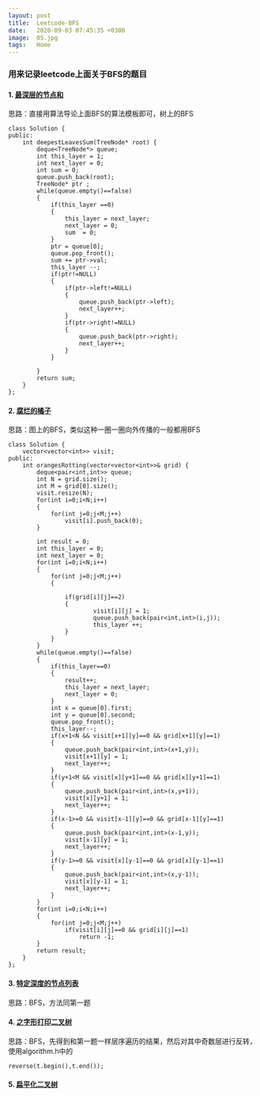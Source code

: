 ```yaml
---
layout: post
title:  Leetcode-BFS
date:   2020-09-03 07:45:35 +0300
image:  05.jpg
tags:   Home
---
```

### 用来记录leetcode上面关于BFS的题目
#### 1. [最深层的节点和](https://leetcode-cn.com/problems/deepest-leaves-sum/)
思路：直接用算法导论上面BFS的算法模板即可，树上的BFS
```
class Solution {
public:
    int deepestLeavesSum(TreeNode* root) {
        deque<TreeNode*> queue;
        int this_layer = 1;
        int next_layer = 0;
        int sum = 0;
        queue.push_back(root);
        TreeNode* ptr ;
        while(queue.empty()==false)
        {
            if(this_layer ==0)
            {
                this_layer = next_layer;
                next_layer = 0;
                sum  = 0;
            }
            ptr = queue[0];
            queue.pop_front();
            sum += ptr->val;
            this_layer --;
            if(ptr!=NULL)
            {
                if(ptr->left!=NULL)
                {
                    queue.push_back(ptr->left);
                    next_layer++;
                }
                if(ptr->right!=NULL)
                {
                    queue.push_back(ptr->right);
                    next_layer++;
                }
            }

        } 
        return sum;
    }
};
```
#### 2. [腐烂的橘子](https://leetcode-cn.com/problems/rotting-oranges/submissions/)
思路：图上的BFS，类似这种一圈一圈向外传播的一般都用BFS
```
class Solution {
    vector<vector<int>> visit;
public:
    int orangesRotting(vector<vector<int>>& grid) {
        deque<pair<int,int>> queue;
        int N = grid.size();
        int M = grid[0].size();
        visit.resize(N);
        for(int i=0;i<N;i++)
        {
            for(int j=0;j<M;j++)
                visit[i].push_back(0);
        }

        int result = 0;
        int this_layer = 0;
        int next_layer = 0;
        for(int i=0;i<N;i++)
        {
            for(int j=0;j<M;j++)
            {
                
                if(grid[i][j]==2)
                {
                        visit[i][j] = 1;
                        queue.push_back(pair<int,int>(i,j));
                        this_layer ++;
                }
            }
        }
        while(queue.empty()==false)
        {
            if(this_layer==0)
            {
                result++;
                this_layer = next_layer;
                next_layer = 0;
            }
            int x = queue[0].first;
            int y = queue[0].second;
            queue.pop_front();
            this_layer--;
            if(x+1<N && visit[x+1][y]==0 && grid[x+1][y]==1)
            {
                queue.push_back(pair<int,int>(x+1,y));
                visit[x+1][y] = 1;
                next_layer++;
            }
            if(y+1<M && visit[x][y+1]==0 && grid[x][y+1]==1)
            {
                queue.push_back(pair<int,int>(x,y+1));
                visit[x][y+1] = 1;
                next_layer++;
            }
            if(x-1>=0 && visit[x-1][y]==0 && grid[x-1][y]==1)
            {
                queue.push_back(pair<int,int>(x-1,y));
                visit[x-1][y] = 1;
                next_layer++;
            }
            if(y-1>=0 && visit[x][y-1]==0 && grid[x][y-1]==1)
            {
                queue.push_back(pair<int,int>(x,y-1));
                visit[x][y-1] = 1;
                next_layer++;
            }
        }
        for(int i=0;i<N;i++)
        {
            for(int j=0;j<M;j++)
                if(visit[i][j]==0 && grid[i][j]==1)
                    return -1;
        }
        return result;     
    }
};
```

#### 3. [特定深度的节点列表](https://leetcode-cn.com/problems/list-of-depth-lcci/)
思路：BFS，方法同第一题

#### 4. [之字形打印二叉树](https://leetcode-cn.com/problems/cong-shang-dao-xia-da-yin-er-cha-shu-iii-lcof/)
思路：BFS，先得到和第一题一样层序遍历的结果，然后对其中奇数层进行反转，使用algorithm.h中的
```
reverse(t.begin(),t.end());
```

#### 5. [扁平化二叉树](https://leetcode-cn.com/problems/flatten-binary-tree-to-linked-list/)



